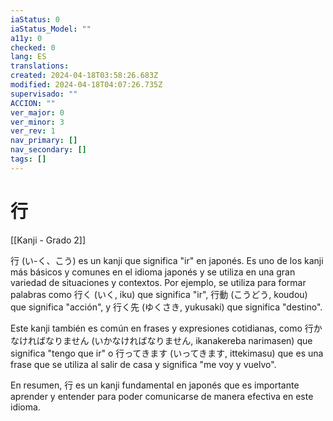 ```yaml
---
iaStatus: 0
iaStatus_Model: ""
a11y: 0
checked: 0
lang: ES
translations: 
created: 2024-04-18T03:58:26.683Z
modified: 2024-04-18T04:07:26.735Z
supervisado: ""
ACCION: ""
ver_major: 0
ver_minor: 3
ver_rev: 1
nav_primary: []
nav_secondary: []
tags: []
---
```

# 行

[[Kanji - Grado 2]]

行 (い-く、こう) es un kanji que significa "ir" en japonés. Es uno de los kanji más básicos y comunes en el idioma japonés y se utiliza en una gran variedad de situaciones y contextos. Por ejemplo, se utiliza para formar palabras como 行く (いく, iku) que significa "ir", 行動 (こうどう, koudou) que significa "acción", y 行く先 (ゆくさき, yukusaki) que significa "destino".

Este kanji también es común en frases y expresiones cotidianas, como 行かなければなりません (いかなければなりません, ikanakereba narimasen) que significa "tengo que ir" o 行ってきます (いってきます, ittekimasu) que es una frase que se utiliza al salir de casa y significa "me voy y vuelvo".

En resumen, 行 es un kanji fundamental en japonés que es importante aprender y entender para poder comunicarse de manera efectiva en este idioma.
